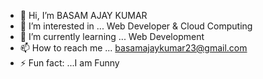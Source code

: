- 👋 Hi, I’m  BASAM AJAY KUMAR
- 👀 I’m interested in ... Web Developer & Cloud Computing
- 🌱 I’m currently learning ...  Web Development
- 📫 How to reach me ... basamajaykumar23@gmail.com
- ⚡ Fun fact: ...I am Funny
<!---
BASAMAJAYKUMAR/BASAMAJAYKUMAR is a ✨ special ✨ repository because its `README.md` (this file) appears on your GitHub profile.
You can click the Preview link to take a look at your changes.
--->
